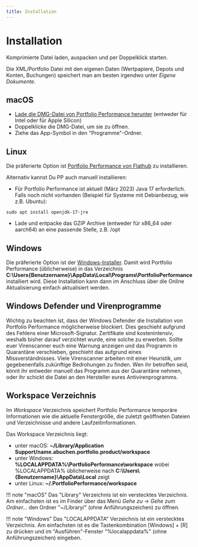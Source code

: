 ```yaml
---
title: Installation
---
```


# Installation

Komprimierte Datei laden, auspacken und per Doppelklick starten.

Die XML/Portfolio Datei mit den eigenen Daten (Wertpapiere, Depots und Konten, Buchungen) speichert man am besten irgendwo unter *Eigene Dokumente*.

## macOS

- [Lade die DMG-Datei von Portfolio Performance herunter](https://www.portfolio-performance.info) (entweder für Intel oder für Apple Silicon)
- Doppelklicke die DMG-Datei, um sie zu öffnen.
- Ziehe das App-Symbol in den "Programme"-Ordner.

## Linux

Die präferierte Option ist [Portfolio Performance von Flathub](https://flathub.org/apps/info.portfolio_performance.PortfolioPerformance) zu installieren.


Alternativ kannst Du PP auch manuell installieren:

* Für Portfolio Performance ist aktuell (März 2023) Java 17 erforderlich. 
Falls noch nicht vorhanden (Beispiel für Systeme mit Debianbezug, wie z.B. Ubuntu):
```
sudo apt install openjdk-17-jre
```

* Lade und entpacke das GZIP Archive (entweder für x86_64 oder aarch64) an eine passende Stelle, z.B. /opt

## Windows

Die präferierte Option ist der [Windows-Installer](https://www.portfolio-performance.info). Damit wird Portfolio Performance (üblicherweise) in das Verzeichnis **C:\Users\{Benutzername}\AppData\Local\Programs\PortfolioPerformance** installiert wird. Diese Installation kann dann im Anschluss über die Online Aktualisierung einfach aktualisiert werden.

## Windows Defender und Virenprogramme

Wichtig zu beachten ist, dass der Windows Defender die Installation von Portfolio Performance möglicherweise blockiert. Dies geschieht aufgrund des Fehlens einer Microsoft-Signatur.
Zertifikate sind kostenintensiv, weshalb bisher darauf verzichtet wurde, eine solche zu erwerben.
Sollte euer Virenscanner euch eine Warnung anzeigen und das Programm in Quarantäne verschieben, geschieht das aufgrund eines Missverständnisses. Viele Virenscanner arbeiten mit einer Heuristik, um gegebenenfalls zukünftige Bedrohungen zu finden.
Wen ihr betroffen seid, könnt ihr entweder manuell das Programm aus der Quarantäne nehmen, oder ihr schickt die Datei an den Hersteller eures Antivirenprogramms.

## Workspace Verzeichnis

Im *Workspace* Verzeichnis speichert Portfolio Performance temporäre Informationen wie die aktuelle Fenstergröße, die zuletzt geöffneten Dateien und Verzeichnisse und andere Laufzeitinformationen.

Das Workspace Verzeichnis liegt:

* unter macOS: **~/Library/Application Support/name.abuchen.portfolio.product/workspace**
* unter Windows: **%LOCALAPPDATA%\PortfolioPerformance\workspace** wobei %LOCALAPPDATA% üblicherweise nach **C:\Users\\{Benutzername}\AppData\Local** zeigt
* unter Linux: **~/.PortfolioPerformance/workspace**

!!! note "macOS"
    Das "Library" Verzeichnis ist ein verstecktes Verzeichnis. Am einfachsten ist es im Finder über das Menü *Gehe zu* -> *Gehe zum Ordner...* den Ordner "~/Library/" (ohne Anführungszeichen) zu öffnen.

!!! note "Windows"
    Das "LOCALAPPDATA" Verzeichnis ist ein verstecktes Verzeichnis. Am einfachsten ist es die Tastenkombination [Windows] + [R] zu drücken und im "Ausführen"-Fenster "%localappdata%" (ohne Anführungszeichen) eingeben.
<!--stackedit_data:
eyJoaXN0b3J5IjpbLTI4MDIwMjM3NV19
-->
